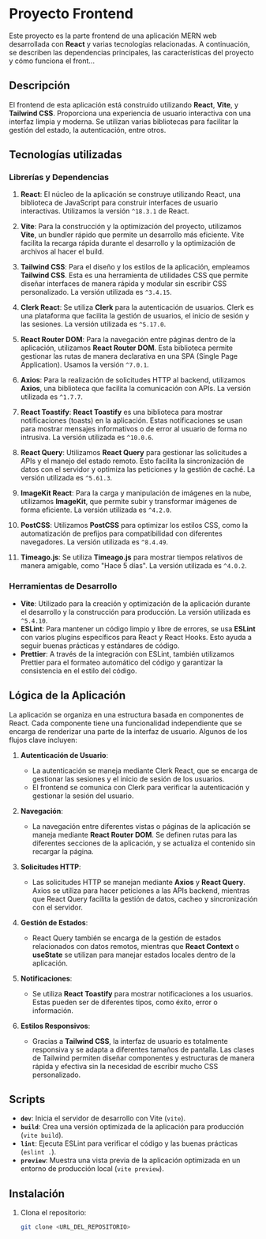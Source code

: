 # Proyecto Frontend

Este proyecto es la parte frontend de una aplicación MERN web desarrollada con **React** y varias tecnologías relacionadas. A continuación, se describen las dependencias principales, las características del proyecto y cómo funciona el front...

## Descripción

El frontend de esta aplicación está construido utilizando **React**, **Vite**, y **Tailwind CSS**. Proporciona una experiencia de usuario interactiva con una interfaz limpia y moderna. Se utilizan varias bibliotecas para facilitar la gestión del estado, la autenticación, entre otros.

## Tecnologías utilizadas

### Librerías y Dependencias

1. **React**: El núcleo de la aplicación se construye utilizando React, una biblioteca de JavaScript para construir interfaces de usuario interactivas. Utilizamos la versión `^18.3.1` de React.

2. **Vite**: Para la construcción y la optimización del proyecto, utilizamos **Vite**, un bundler rápido que permite un desarrollo más eficiente. Vite facilita la recarga rápida durante el desarrollo y la optimización de archivos al hacer el build.

3. **Tailwind CSS**: Para el diseño y los estilos de la aplicación, empleamos **Tailwind CSS**. Esta es una herramienta de utilidades CSS que permite diseñar interfaces de manera rápida y modular sin escribir CSS personalizado. La versión utilizada es `^3.4.15`.

4. **Clerk React**: Se utiliza **Clerk** para la autenticación de usuarios. Clerk es una plataforma que facilita la gestión de usuarios, el inicio de sesión y las sesiones. La versión utilizada es `^5.17.0`.

5. **React Router DOM**: Para la navegación entre páginas dentro de la aplicación, utilizamos **React Router DOM**. Esta biblioteca permite gestionar las rutas de manera declarativa en una SPA (Single Page Application). Usamos la versión `^7.0.1`.

6. **Axios**: Para la realización de solicitudes HTTP al backend, utilizamos **Axios**, una biblioteca que facilita la comunicación con APIs. La versión utilizada es `^1.7.7`.

7. **React Toastify**: **React Toastify** es una biblioteca para mostrar notificaciones (toasts) en la aplicación. Estas notificaciones se usan para mostrar mensajes informativos o de error al usuario de forma no intrusiva. La versión utilizada es `^10.0.6`.

8. **React Query**: Utilizamos **React Query** para gestionar las solicitudes a APIs y el manejo del estado remoto. Esto facilita la sincronización de datos con el servidor y optimiza las peticiones y la gestión de caché. La versión utilizada es `^5.61.3`.

9. **ImageKit React**: Para la carga y manipulación de imágenes en la nube, utilizamos **ImageKit**, que permite subir y transformar imágenes de forma eficiente. La versión utilizada es `^4.2.0`.

10. **PostCSS**: Utilizamos **PostCSS** para optimizar los estilos CSS, como la automatización de prefijos para compatibilidad con diferentes navegadores. La versión utilizada es `^8.4.49`.

11. **Timeago.js**: Se utiliza **Timeago.js** para mostrar tiempos relativos de manera amigable, como "Hace 5 días". La versión utilizada es `^4.0.2`.

### Herramientas de Desarrollo

- **Vite**: Utilizado para la creación y optimización de la aplicación durante el desarrollo y la construcción para producción. La versión utilizada es `^5.4.10`.
- **ESLint**: Para mantener un código limpio y libre de errores, se usa **ESLint** con varios plugins específicos para React y React Hooks. Esto ayuda a seguir buenas prácticas y estándares de código.
- **Prettier**: A través de la integración con ESLint, también utilizamos Prettier para el formateo automático del código y garantizar la consistencia en el estilo del código.

## Lógica de la Aplicación

La aplicación se organiza en una estructura basada en componentes de React. Cada componente tiene una funcionalidad independiente que se encarga de renderizar una parte de la interfaz de usuario. Algunos de los flujos clave incluyen:

1. **Autenticación de Usuario**:
   - La autenticación se maneja mediante Clerk React, que se encarga de gestionar las sesiones y el inicio de sesión de los usuarios.
   - El frontend se comunica con Clerk para verificar la autenticación y gestionar la sesión del usuario.

2. **Navegación**:
   - La navegación entre diferentes vistas o páginas de la aplicación se maneja mediante **React Router DOM**. Se definen rutas para las diferentes secciones de la aplicación, y se actualiza el contenido sin recargar la página.

3. **Solicitudes HTTP**:
   - Las solicitudes HTTP se manejan mediante **Axios** y **React Query**. Axios se utiliza para hacer peticiones a las APIs backend, mientras que React Query facilita la gestión de datos, cacheo y sincronización con el servidor.

4. **Gestión de Estados**:
   - React Query también se encarga de la gestión de estados relacionados con datos remotos, mientras que **React Context** o **useState** se utilizan para manejar estados locales dentro de la aplicación.

5. **Notificaciones**:
   - Se utiliza **React Toastify** para mostrar notificaciones a los usuarios. Estas pueden ser de diferentes tipos, como éxito, error o información.

6. **Estilos Responsivos**:
   - Gracias a **Tailwind CSS**, la interfaz de usuario es totalmente responsiva y se adapta a diferentes tamaños de pantalla. Las clases de Tailwind permiten diseñar componentes y estructuras de manera rápida y efectiva sin la necesidad de escribir mucho CSS personalizado.

## Scripts

- **`dev`**: Inicia el servidor de desarrollo con Vite (`vite`).
- **`build`**: Crea una versión optimizada de la aplicación para producción (`vite build`).
- **`lint`**: Ejecuta ESLint para verificar el código y las buenas prácticas (`eslint .`).
- **`preview`**: Muestra una vista previa de la aplicación optimizada en un entorno de producción local (`vite preview`).

## Instalación

1. Clona el repositorio:

   ```bash
   git clone <URL_DEL_REPOSITORIO>
